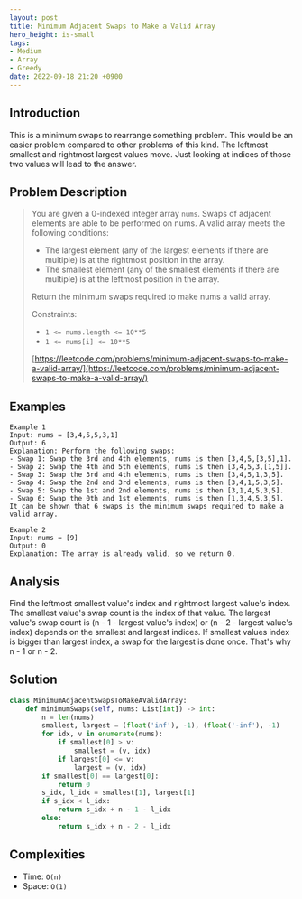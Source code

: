 ```yaml
---
layout: post
title: Minimum Adjacent Swaps to Make a Valid Array
hero_height: is-small
tags:
- Medium
- Array
- Greedy
date: 2022-09-18 21:20 +0900
---
```

## Introduction
This is a minimum swaps to rearrange something problem.
This would be an easier problem compared to other problems of this kind.
The leftmost smallest and rightmost largest values move.
Just looking at indices of those two values will lead to the answer.

## Problem Description
> You are given a 0-indexed integer array `nums`.
> Swaps of adjacent elements are able to be performed on nums.
> A valid array meets the following conditions:
> - The largest element (any of the largest elements if there are multiple) is
>    at the rightmost position in the array.
> - The smallest element (any of the smallest elements if there are multiple) is
>    at the leftmost position in the array.
>
> Return the minimum swaps required to make nums a valid array.
>
> Constraints:
> - `1 <= nums.length <= 10**5`
> - `1 <= nums[i] <= 10**5`
>
> [https://leetcode.com/problems/minimum-adjacent-swaps-to-make-a-valid-array/](https://leetcode.com/problems/minimum-adjacent-swaps-to-make-a-valid-array/)

## Examples
```
Example 1
Input: nums = [3,4,5,5,3,1]
Output: 6
Explanation: Perform the following swaps:
- Swap 1: Swap the 3rd and 4th elements, nums is then [3,4,5,[3,5],1]. 
- Swap 2: Swap the 4th and 5th elements, nums is then [3,4,5,3,[1,5]].
- Swap 3: Swap the 3rd and 4th elements, nums is then [3,4,5,1,3,5].
- Swap 4: Swap the 2nd and 3rd elements, nums is then [3,4,1,5,3,5].
- Swap 5: Swap the 1st and 2nd elements, nums is then [3,1,4,5,3,5].
- Swap 6: Swap the 0th and 1st elements, nums is then [1,3,4,5,3,5].
It can be shown that 6 swaps is the minimum swaps required to make a valid array.
```

```
Example 2
Input: nums = [9]
Output: 0
Explanation: The array is already valid, so we return 0.
```

## Analysis
Find the leftmost smallest value's index and rightmost largest value's index.
The smallest value's swap count is the index of that value.
The largest value's swap count is (n - 1 - largest value's index)
or (n - 2 - largest value's index) depends on the smallest and largest indices.
If smallest values index is bigger than largest index, a swap for the largest is
done once. That's why n - 1 or n - 2.

## Solution
```python
class MinimumAdjacentSwapsToMakeAValidArray:
    def minimumSwaps(self, nums: List[int]) -> int:
        n = len(nums)
        smallest, largest = (float('inf'), -1), (float('-inf'), -1)
        for idx, v in enumerate(nums):
            if smallest[0] > v:
                smallest = (v, idx)
            if largest[0] <= v:
                largest = (v, idx)
        if smallest[0] == largest[0]:
            return 0
        s_idx, l_idx = smallest[1], largest[1]
        if s_idx < l_idx:
            return s_idx + n - 1 - l_idx
        else:
            return s_idx + n - 2 - l_idx
```

## Complexities
- Time: `O(n)`
- Space: `O(1)`
 
